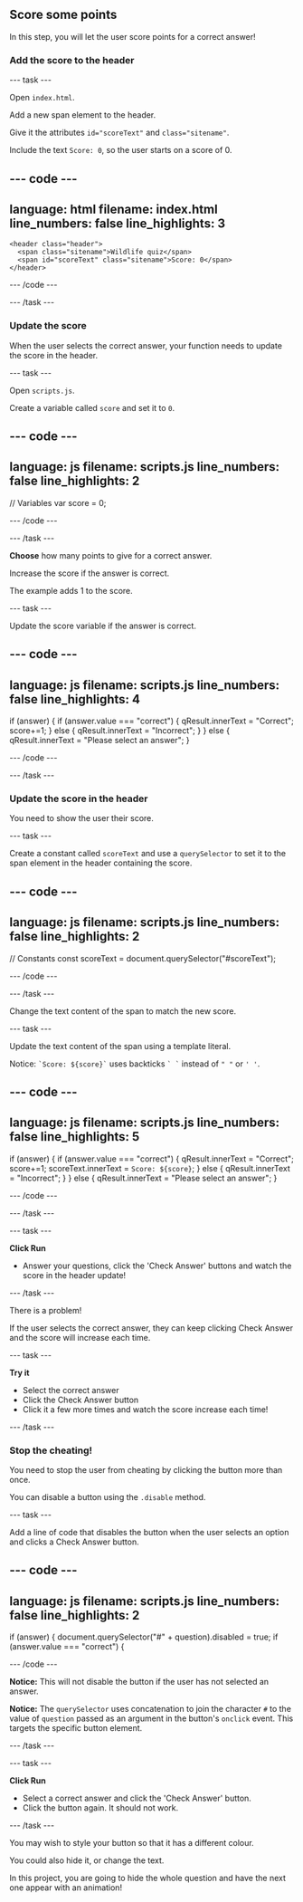 ## Score some points

In this step, you will let the user score points for a correct answer!

### Add the score to the header

--- task ---

Open `index.html`. 

Add a new span element to the header.

Give it the attributes `id="scoreText"` and `class="sitename"`.

Include the text `Score: 0`, so the user starts on a score of 0.

--- code ---
---
language: html
filename: index.html
line_numbers: false
line_highlights: 3
---

    <header class="header">
      <span class="sitename">Wildlife quiz</span>
      <span id="scoreText" class="sitename">Score: 0</span>
    </header>

--- /code ---

--- /task ---

### Update the score

When the user selects the correct answer, your function needs to update the score in the header.

--- task ---

Open `scripts.js`.

Create a variable called `score` and set it to `0`.

--- code ---
---
language: js
filename: scripts.js
line_numbers: false
line_highlights: 2
---

// Variables
var score = 0;

--- /code ---

--- /task ---

**Choose** how many points to give for a correct answer.

Increase the score if the answer is correct.

The example adds 1 to the score.

--- task ---

Update the score variable if the answer is correct.

--- code ---
---
language: js
filename: scripts.js
line_numbers: false
line_highlights: 4
---

  if (answer) {
    if (answer.value === "correct") {
      qResult.innerText = "Correct";
      score+=1;
    } else {
      qResult.innerText = "Incorrect";
    }
  } else {
    qResult.innerText = "Please select an answer";
  }

--- /code ---

--- /task ---

### Update the score in the header

You need to show the user their score.

--- task ---

Create a constant called `scoreText` and use a `querySelector` to set it to the span element in the header containing the score.

--- code ---
---
language: js
filename: scripts.js
line_numbers: false
line_highlights: 2
---

// Constants
const scoreText = document.querySelector("#scoreText");

--- /code ---

--- /task ---

Change the text content of the span to match the new score.

--- task ---

Update the text content of the span using a template literal.

Notice: ``` `Score: ${score}` ``` uses backticks ``` ` ` ``` instead of `" "` or `' '`.

--- code ---
---
language: js
filename: scripts.js
line_numbers: false
line_highlights: 5
---

  if (answer) {
    if (answer.value === "correct") {
      qResult.innerText = "Correct";
      score+=1;
      scoreText.innerText = `Score: ${score}`;
    } else {
      qResult.innerText = "Incorrect";
    }
  } else {
    qResult.innerText = "Please select an answer";
  }

--- /code ---

--- /task ---

--- task ---

**Click Run** 
+ Answer your questions, click the 'Check Answer' buttons and watch the score in the header update!

--- /task ---

There is a problem!

If the user selects the correct answer, they can keep clicking Check Answer and the score will increase each time.

--- task ---

**Try it**

+ Select the correct answer
+ Click the Check Answer button
+ Click it a few more times and watch the score increase each time!

--- /task ---

### Stop the cheating!

You need to stop the user from cheating by clicking the button more than once.

You can disable a button using the `.disable` method.

--- task ---

Add a line of code that disables the button when the user selects an option and clicks a Check Answer button.

--- code ---
---
language: js
filename: scripts.js
line_numbers: false
line_highlights: 2
---

  if (answer) {
    document.querySelector("#" + question).disabled = true;
    if (answer.value === "correct") {

--- /code ---

**Notice:** This will not disable the button if the user has not selected an answer.

**Notice:** The `querySelector` uses concatenation to join the character `#` to the value of `question` passed as an argument in the button's `onclick` event. This targets the specific button element.

--- /task ---

--- task ---

**Click Run** 
+ Select a correct answer and click the 'Check Answer' button.
+ Click the button again. It should not work.

--- /task ---

You may wish to style your button so that it has a different colour.

You could also hide it, or change the text.

In this project, you are going to hide the whole question and have the next one appear with an animation!
